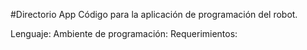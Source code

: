 #Directorio App
Código para la aplicación de programación del robot.

Lenguaje: 
Ambiente de programación:
Requerimientos:
